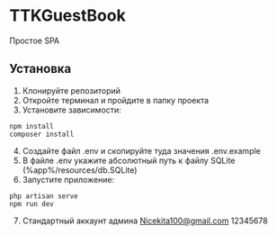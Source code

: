 # TTKGuestBook

Простое SPA

## Установка

1) Клонируйте репозиторий
2) Откройте терминал и пройдите в папку проекта
3) Установите зависимости:
```
npm install
composer install
```
4) Создайте файл .env и скопируйте туда значения .env.example
5) В файле .env укажите абсолютный путь к файлу SQLite (%app%/resources/db.SQLite)
6) Запустите приложение:
```
php artisan serve
npm run dev
```
7) Стандартный аккаунт админа
Nicekita100@gmail.com
12345678